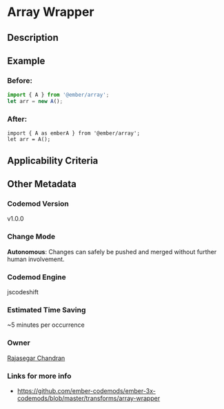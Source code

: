 # Array Wrapper

## Description

## Example

### Before:

```jsx
import { A } from '@ember/array';
let arr = new A();
```

### After:

```tsx
import { A as emberA } from '@ember/array';
let arr = A();
```

## Applicability Criteria

## Other Metadata

### Codemod Version

v1.0.0

### Change Mode

**Autonomous**: Changes can safely be pushed and merged without further human involvement.

### **Codemod Engine**

jscodeshift

### Estimated Time Saving

~5 minutes per occurrence

### Owner

[Rajasegar Chandran](https://github.com/rajasegar)

### Links for more info

-   https://github.com/ember-codemods/ember-3x-codemods/blob/master/transforms/array-wrapper